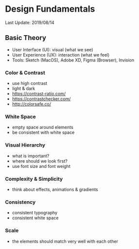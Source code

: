 # Design Fundamentals

Last Update: 2019/08/14

## Basic Theory

- User Interface (UI): visual (what we see)
- User Experience (UX): interaction (what we feel)
- Tools: Sketch (MacOS), Adobe XD, Figma (Browser), Invision

### Color & Contrast

- use high contrast
- light & dark
- https://contrast-ratio.com/
- https://contrastchecker.com/
- http://colorsafe.co/

### White Space

- empty space around elements
- be consistent with white space

### Visual Hierarchy

- what is important?
- where should we look first?
- use font size and font weight

### Complexity & Simplicity

- think about effects, animations & gradients

### Consistency

- consistent typography
- consistent white space

### Scale

- the elements should match very well with each other
